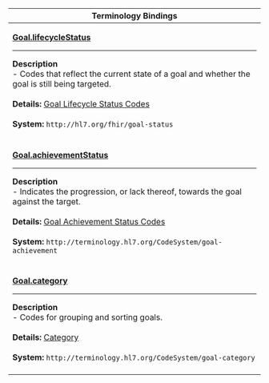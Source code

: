 |Terminology Bindings|
|---|
|<p>**[Goal.lifecycleStatus](http://hl7.org/fhir/R4/goal-definitions.html#Goal.lifecycleStatus)**<hr>**Description**<br>- Codes that reflect the current state of a goal and whether the goal is still being targeted.<br><br>**Details:** [Goal Lifecycle Status Codes](http://hl7.org/fhir/r4/valueset-goal-status.html)<br><br>**System:** `http://hl7.org/fhir/goal-status`<br><br>|
|<p>**[Goal.achievementStatus](http://hl7.org/fhir/R4/goal-definitions.html#Goal.achievementStatus)**<hr>**Description**<br>- Indicates the progression, or lack thereof, towards the goal against the target.<br><br>**Details:** [Goal Achievement Status Codes](http://hl7.org/fhir/r4/valueset-goal-achievement.html)<br><br>**System:** `http://terminology.hl7.org/CodeSystem/goal-achievement`<br><br>|
|<p>**[Goal.category](http://hl7.org/fhir/R4/goal-definitions.html#Goal.category)**<hr>**Description**<br>- Codes for grouping and sorting goals.<br><br>**Details:** [Category](http://hl7.org/fhir/r4/valueset-goal-category.html)<br><br>**System:** `http://terminology.hl7.org/CodeSystem/goal-category`<br><br>|
